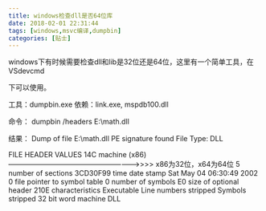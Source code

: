 ```yaml
---
title: windows检查dll是否64位库
date: 2018-02-01 22:31:44
tags: [windows,msvc编译,dumpbin]
categories: [贴士]
---
```


windows下有时候需要检查dll和lib是32位还是64位<!-- more -->，这里有一个简单工具，在VSdevcmd

下可以使用。

工具：dumpbin.exe 
依赖：link.exe, mspdb100.dll

命令： 
dumpbin /headers E:\math.dll

结果： 
Dump of file E:\math.dll 
PE signature found 
File Type: DLL

FILE HEADER VALUES 
14C machine (x86) ———————————————————>>>> x86为32位，x64为64位 
5 number of sections 
3CD30F99 time date stamp Sat May 04 06:30:49 2002 
0 file pointer to symbol table 
0 number of symbols 
E0 size of optional header 
210E characteristics 
Executable 
Line numbers stripped 
Symbols stripped 
32 bit word machine 
DLL